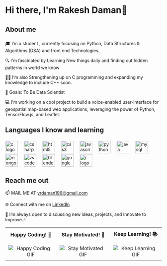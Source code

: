 <h1 align="left">Hi there, I'm Rakesh Daman👋</h1>

######

<h2 align="left">About me</h2>

###

<p align="left"> 🎓 I’m a student , currently focusing on Python, Data Structures & Algorithms (DSA) and front end Technologies.</p>
<p align="left">🔍 I'm fascinated by Learning New things daily and finding out hidden patterns in world we know</p>
<p align="left">🧑‍🎓 I’m also Strengthening up on C programming and expanding my knowledge to include C++ soon.</p>
<p align="left"> 🎯 Goals: To Be Data Scientist</p>
<p align="left"> 💻 I'm working on a cool project to build a voice-enabled user-interface for geospatial map-based web applications, leveraging the power of Python, TensorFlow.js, and Leaflet.</p>

###

<h2 align="left"> Languages I know and learning </h2>

###

<div align="left">
 <img src="https://cdn.jsdelivr.net/gh/devicons/devicon/icons/c/c-original.svg" height="40" alt="c logo"  />
  <img width="12" />
  <img src="https://cdn.jsdelivr.net/gh/devicons/devicon/icons/csharp/csharp-original.svg" height="40" alt="csharp logo"  />
  <img width="12" />
  <img src="https://cdn.jsdelivr.net/gh/devicons/devicon/icons/html5/html5-original.svg" height="40" alt="html5 logo"  />
  <img width="12" />
  <img src="https://cdn.jsdelivr.net/gh/devicons/devicon/icons/css3/css3-original.svg" height="40" alt="css3 logo"  />
  <img width="12" />
  <img src="https://cdn.jsdelivr.net/gh/devicons/devicon/icons/javascript/javascript-original.svg" height="40" alt="javascript logo"  />
  <img width="12" />
  <img src="https://cdn.jsdelivr.net/gh/devicons/devicon/icons/python/python-original.svg" height="40" alt="python logo"  />
  <img width="12" />
  <img src="https://cdn.jsdelivr.net/gh/devicons/devicon/icons/java/java-original.svg" height="40" alt="java logo"  />
  <img width="12" />
  <img src="https://cdn.jsdelivr.net/gh/devicons/devicon/icons/mysql/mysql-original.svg" height="40" alt="mysql logo"  />
  <img width="12" />
  <img src="https://cdn.jsdelivr.net/gh/devicons/devicon/icons/mongodb/mongodb-original.svg" height="40" alt="mongodb logo"  />
  <img width="12" />
  <img src="https://cdn.jsdelivr.net/gh/devicons/devicon/icons/vscode/vscode-original.svg" height="40" alt="vscode logo"  />
  <img width="12" />
  <img src="https://cdn.jsdelivr.net/gh/devicons/devicon/icons/blender/blender-original.svg" height="40" alt="blender logo"  />
  <img width="12" />
  <img src="https://cdn.jsdelivr.net/gh/devicons/devicon/icons/googlecloud/googlecloud-original.svg" height="40" alt="googlecloud logo"  />
  <img width="12" />
  <img src="https://cdn.jsdelivr.net/gh/devicons/devicon/icons/r/r-original.svg" height="40" alt="r logo"  />

</div>

###


<h2 align="left">Reach me out</h2>

<p align="left"> 📫 MAIL ME AT <a href="mailto:yrdaman196@gmail.com">yrdaman196@gmail.com</a></p>
<p align="left"> 🌐 Connect with me on <a href="https://www.linkedin.com/in/rakesh-daman-yelakanti-987b68217/">LinkedIn</a></p>
<p align="left"> 💬 I’m always open to discussing new ideas, projects, and Innovate to Improve..!</p>


<table align="center" style="border-collapse: collapse; border: none; width: 100%;">
  <tr>
    <th style="
      border: none;
      padding: 10px;
      text-align: center;
      transition: color 0.3s, text-shadow 0.3s;
    " onmouseover="this.style.color='#ffcc00'; this.style.textShadow='0 0 8px #ffcc00';" onmouseout="this.style.color=''; this.style.textShadow='';">Happy Coding! 🎉</th>
    <th style="
      border: none;
      padding: 10px;
      text-align: center;
      transition: color 0.3s, text-shadow 0.3s;
    " onmouseover="this.style.color='#ffcc00'; this.style.textShadow='0 0 8px #ffcc00';" onmouseout="this.style.color=''; this.style.textShadow='';">Stay Motivated! 🚀</th>
    <th style="
      border: none;
      padding: 10px;
      text-align: center;
      transition: color 0.3s, text-shadow 0.3s;
    " onmouseover="this.style.color='#ffcc00'; this.style.textShadow='0 0 8px #ffcc00';" onmouseout="this.style.color=''; this.style.textShadow='';">Keep Learning! 📚</th>
  </tr>
  <tr>
    <td align="center" style="
      border: none;
      padding: 10px;
      transition: box-shadow 0.3s;
    " onmouseover="this.querySelector('img').style.boxShadow='0 0 15px 5px #ffcc00';" onmouseout="this.querySelector('img').style.boxShadow='';">
      <img src="https://media.giphy.com/media/L1R1tvI9svkIWwpVYr/giphy.gif" alt="Happy Coding GIF" style="max-width: 100%;"/>
    </td>
    <td align="center" style="
      border: none;
      padding: 10px;
      transition: box-shadow 0.3s;
    " onmouseover="this.querySelector('img').style.boxShadow='0 0 15px 5px #ffcc00';" onmouseout="this.querySelector('img').style.boxShadow='';">
      <img src="https://media.giphy.com/media/xT9IgzoKnwFNmISR8I/giphy.gif" alt="Stay Motivated GIF" style="max-width: 100%;"/>
    </td>
    <td align="center" style="
      border: none;
      padding: 10px;
      transition: box-shadow 0.3s;
    " onmouseover="this.querySelector('img').style.boxShadow='0 0 15px 5px #ffcc00';" onmouseout="this.querySelector('img').style.boxShadow='';">
      <img src="https://media.giphy.com/media/26Ff5fR6vDSirDG2A/giphy.gif" alt="Keep Learning GIF" style="max-width: 100%;"/>
    </td>
  </tr>
</table>

